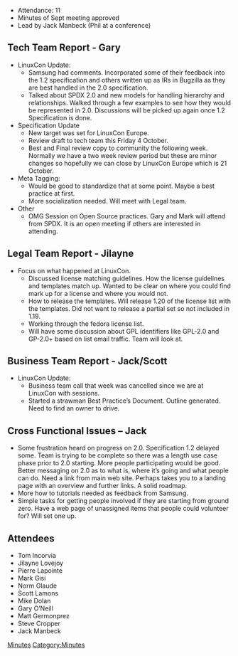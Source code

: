   - Attendance: 11
  - Minutes of Sept meeting approved
  - Lead by Jack Manbeck (Phil at a conference)

## Tech Team Report - Gary

  - LinuxCon Update:
      - Samsung had comments. Incorporated some of their feedback into
        the 1.2 specification and others written up as IRs in Bugzilla
        as they are best handled in the 2.0 specification.
      - Talked about SPDX 2.0 and new models for handling hierarchy and
        relationships. Walked through a few examples to see how they
        would be represented in 2.0. Discussions will be picked up again
        once 1.2 Specification is done.
  - Specification Update
      - New target was set for LinuxCon Europe.
      - Review draft to tech team this Friday 4 October.
      - Best and Final review copy to community the following week.
        Normally we have a two week review period but these are minor
        changes so hopefully we can close by LinuxCon Europe which is 21
        October.
  - Meta Tagging:
      - Would be good to standardize that at some point. Maybe a best
        practice at first.
      - More socialization needed. Will meet with Legal team.
  - Other
      - OMG Session on Open Source practices. Gary and Mark will attend
        from SPDX. It is an open meeting if others are interested in
        attending.

## Legal Team Report - Jilayne

  - Focus on what happened at LinuxCon.
      - Discussed license matching guidelines. How the license
        guidelines and templates match up. Wanted to be clear on where
        you could find mark up for a license and where you would not.
      - How to release the templates. Will release 1.20 of the license
        list with the templates. Did not want to release a partial set
        so not included in 1.19.
      - Working through the fedora license list.
      - Will have some discussion about GPL identifiers like GPL-2.0 and
        GP-2.0+ based on list email traffic. Team will look at.

## Business Team Report - Jack/Scott

  - LinuxCon Update:
      - Business team call that week was cancelled since we are at
        LinuxCon with sessions.
      - Started a strawman Best Practice’s Document. Outline generated.
        Need to find an owner to drive.

## Cross Functional Issues – Jack

  - Some frustration heard on progress on 2.0. Specification 1.2 delayed
    some. Team is trying to be complete so there was a length use case
    phase prior to 2.0 starting. More people participating would be
    good. Better messaging on 2.0 as to what is, where it’s going and
    what people can do. Need a link from main web site. Perhaps takes
    you to a landing page with an overview and further links. A solid
    roadmap.
  - More how to tutorials needed as feedback from Samsung.
  - Simple tasks for getting people involved if they are starting from
    ground zero. Have a web page of unassigned items that people could
    volunteer for? Will set one up.

## Attendees

  - Tom Incorvia
  - Jilayne Lovejoy
  - Pierre Lapointe
  - Mark Gisi
  - Norm Glaude
  - Scott Lamons
  - Mike Dolan
  - Gary O’Neill
  - Matt Germonprez
  - Steve Cropper
  - Jack Manbeck

[Minutes](Category:General "wikilink")
[Category:Minutes](Category:Minutes "wikilink")
